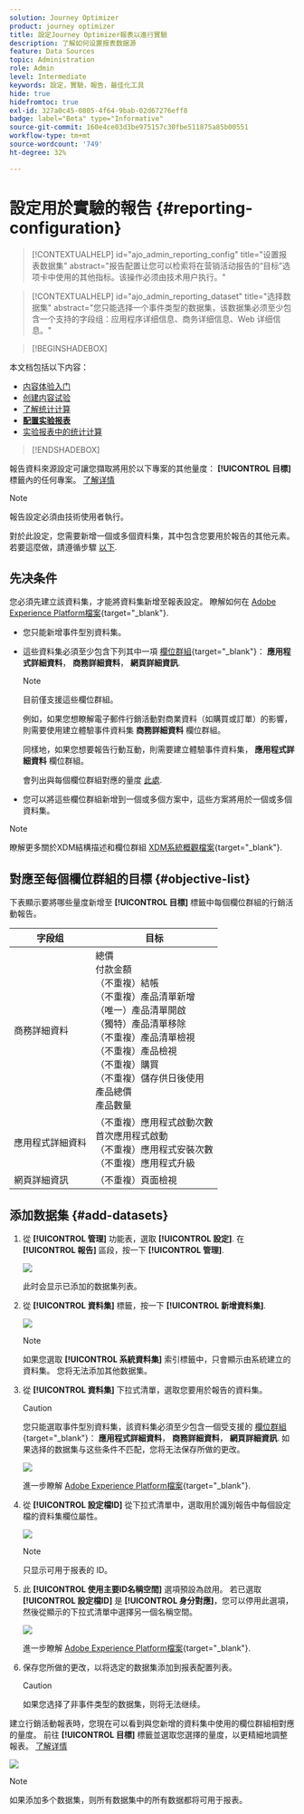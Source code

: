 ```yaml
---
solution: Journey Optimizer
product: journey optimizer
title: 設定Journey Optimizer報表以進行實驗
description: 了解如何设置报表数据源
feature: Data Sources
topic: Administration
role: Admin
level: Intermediate
keywords: 設定，實驗，報告，最佳化工具
hide: true
hidefromtoc: true
exl-id: 327a0c45-0805-4f64-9bab-02d67276eff8
badge: label="Beta" type="Informative"
source-git-commit: 160e4ce03d3be975157c30fbe511875a85b00551
workflow-type: tm+mt
source-wordcount: '749'
ht-degree: 32%

---
```


# 設定用於實驗的報告 {#reporting-configuration}

>[!CONTEXTUALHELP]
>id="ajo_admin_reporting_config"
>title="设置报表数据集"
>abstract="报告配置让您可以检索将在营销活动报告的“目标”选项卡中使用的其他指标。该操作必须由技术用户执行。"

>[!CONTEXTUALHELP]
>id="ajo_admin_reporting_dataset"
>title="选择数据集"
>abstract="您只能选择一个事件类型的数据集，该数据集必须至少包含一个支持的字段组：应用程序详细信息、商务详细信息、Web 详细信息。"

>[!BEGINSHADEBOX]

本文档包括以下内容：

* [内容体验入门](get-started-experiment.md)
* [创建内容试验](content-experiment.md)
* [了解统计计算](experiment-calculations.md)
* **[配置实验报表](reporting-configuration.md)**
* [实验报表中的统计计算](experiment-report-calculations.md)

>[!ENDSHADEBOX]

<!--The reporting data source configuration allows you to define a connection to a system in order to retrieve additional information that will be used in your reports.-->

報告資料來源設定可讓您擷取將用於以下專案的其他量度： **[!UICONTROL 目標]** 標籤內的任何專案。 [了解详情](content-experiment.md#objectives-global)

>[!NOTE]
>
>報告設定必須由技術使用者執行。 <!--Rights?-->

對於此設定，您需要新增一個或多個資料集，其中包含您要用於報告的其他元素。 若要這麼做，請遵循步驟 [以下](#add-datasets).

<!--
➡️ [Discover this feature in video](#video)
-->

## 先决条件


您必須先建立該資料集，才能將資料集新增至報表設定。 瞭解如何在 [Adobe Experience Platform檔案](https://experienceleague.adobe.com/docs/experience-platform/catalog/datasets/user-guide.html?lang=zh_Hans#create){target="_blank"}.

* 您只能新增事件型別資料集。

* 這些資料集必須至少包含下列其中一項 [欄位群組](https://experienceleague.adobe.com/docs/experience-platform/xdm/tutorials/create-schema-ui.html?lang=zh_Hans#field-group){target="_blank"}： **應用程式詳細資料**， **商務詳細資料**， **網頁詳細資訊**.

   >[!NOTE]
   >
   >目前僅支援這些欄位群組。

   例如，如果您想瞭解電子郵件行銷活動對商業資料（如購買或訂單）的影響，則需要使用建立體驗事件資料集 **商務詳細資料** 欄位群組。

   同樣地，如果您想要報告行動互動，則需要建立體驗事件資料集， **應用程式詳細資料** 欄位群組。

   會列出與每個欄位群組對應的量度 [此處](#objective-list).

* 您可以將這些欄位群組新增到一個或多個方案中，這些方案將用於一個或多個資料集。

>[!NOTE]
>
>瞭解更多關於XDM結構描述和欄位群組 [XDM系統概觀檔案](https://experienceleague.adobe.com/docs/experience-platform/xdm/home.html?lang=zh_Hans){target="_blank"}.

## 對應至每個欄位群組的目標 {#objective-list}

下表顯示要將哪些量度新增至 **[!UICONTROL 目標]** 標籤中每個欄位群組的行銷活動報告。

| 字段组 | 目标 |
|--- |--- |
| 商務詳細資料 | 總價<br>付款金額<br>（不重複）結帳<br>（不重複）產品清單新增<br>（唯一）產品清單開啟<br>（獨特）產品清單移除<br>（不重複）產品清單檢視<br>（不重複）產品檢視<br>（不重複）購買<br>（不重複）儲存供日後使用<br>產品總價<br>產品數量 |
| 應用程式詳細資料 | （不重複）應用程式啟動次數<br>首次應用程式啟動<br>（不重複）應用程式安裝次數<br>（不重複）應用程式升級 |
| 網頁詳細資訊 | （不重複）頁面檢視 |

## 添加数据集 {#add-datasets}

1. 從 **[!UICONTROL 管理]** 功能表，選取 **[!UICONTROL 設定]**. 在  **[!UICONTROL 報告]** 區段，按一下 **[!UICONTROL 管理]**.

   ![](assets/reporting-config-menu.png)

   此时会显示已添加的数据集列表。

1. 從 **[!UICONTROL 資料集]** 標籤，按一下 **[!UICONTROL 新增資料集]**.

   ![](assets/reporting-config-add.png)

   >[!NOTE]
   >
   >如果您選取 **[!UICONTROL 系統資料集]** 索引標籤中，只會顯示由系統建立的資料集。 您将无法添加其他数据集。

1. 從 **[!UICONTROL 資料集]** 下拉式清單，選取您要用於報告的資料集。

   >[!CAUTION]
   >
   >您只能選取事件型別資料集，該資料集必須至少包含一個受支援的 [欄位群組](https://experienceleague.adobe.com/docs/experience-platform/xdm/tutorials/create-schema-ui.html?lang=zh_Hans#field-group){target="_blank"}： **應用程式詳細資料**， **商務詳細資料**， **網頁詳細資訊**. 如果选择的数据集与这些条件不匹配，您将无法保存所做的更改。

   ![](assets/reporting-config-datasets.png)

   進一步瞭解 [Adobe Experience Platform檔案](https://experienceleague.adobe.com/docs/experience-platform/catalog/datasets/overview.html?lang=zh_Hans){target="_blank"}.

1. 從 **[!UICONTROL 設定檔ID]** 從下拉式清單中，選取用於識別報告中每個設定檔的資料集欄位屬性。

   ![](assets/reporting-config-profile-id.png)

   >[!NOTE]
   >
   >只显示可用于报表的 ID。

1. 此 **[!UICONTROL 使用主要ID名稱空間]** 選項預設為啟用。 若已選取 **[!UICONTROL 設定檔ID]** 是 **[!UICONTROL 身分對應]**，您可以停用此選項，然後從顯示的下拉式清單中選擇另一個名稱空間。

   ![](assets/reporting-config-namespace.png)

   進一步瞭解 [Adobe Experience Platform檔案](https://experienceleague.adobe.com/docs/experience-platform/identity/namespaces.html?lang=zh-Hans){target="_blank"}.

1. 保存您所做的更改，以将选定的数据集添加到报表配置列表。

   >[!CAUTION]
   >
   >如果您选择了非事件类型的数据集，则将无法继续。

建立行銷活動報表時，您現在可以看到與您新增的資料集中使用的欄位群組相對應的量度。 前往 **[!UICONTROL 目標]** 標籤並選取您選擇的量度，以更精細地調整報表。 [了解详情](content-experiment.md#objectives-global)

![](assets/reporting-config-objectives.png)

>[!NOTE]
>
>如果添加多个数据集，则所有数据集中的所有数据都将可用于报表。

<!--
## How-to video {#video}

Understand how to configure Experience Platform reporting data sources.

>[!VIDEO]()
-->
